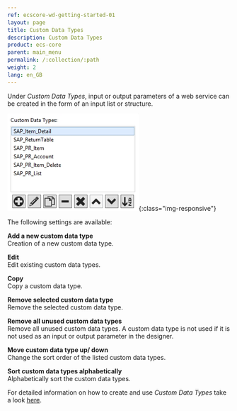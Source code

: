 ```yaml
---
ref: ecscore-wd-getting-started-01
layout: page
title: Custom Data Types
description: Custom Data Types
product: ecs-core
parent: main_menu
permalink: /:collection/:path
weight: 2
lang: en_GB
---
```


Under *Custom Data Types*, input or output parameters of a web service can be created in the form of an input list or structure. 

![WSD-CustomDataTypes](/img/content/ecscore-wsd_18.jpg){:class="img-responsive"}

The following settings are available:

**Add a new custom data type** <br>
Creation of a new custom data type.

**Edit** <br>
Edit existing custom data types.

**Copy** <br>
Copy a custom data type.

**Remove selected custom data type** <br>
Remove the selected custom data type.

**Remove all unused custom data types** <br>
Remove all unused custom data types. A custom data type is not used if it is not used as an input or output parameter in the designer.

**Move custom data type up/ down** <br>
Change the sort order of the listed custom data types. 

**Sort custom data types alphabetically** <br>
Alphabetically sort the custom data types. 

For detailed information on how to create and use *Custom Data Types* take a look [here](./create_custom_data_type).

       

  